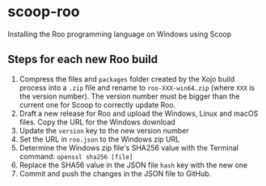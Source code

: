 # scoop-roo
Installing the Roo programming language on Windows using Scoop

## Steps for each new Roo build
1. Compress the files and `packages` folder created by the Xojo build process into a `.zip` file and rename to `roo-XXX-win64.zip` (where `XXX` is the version number). The version number must be bigger than the current one for Scoop to correctly update Roo.
2. Draft a new release for Roo and upload the Windows, Linux and macOS files. Copy the URL for the Windows download
3. Update the `version` key to the new version number
4. Set the URL in `roo.json` to the Windows zip URL
5. Determine the Windows zip file's SHA256 value with the Terminal command: `openssl sha256 [file]`
6. Replace the SHA56 value in the JSON file `hash` key with the new one
7. Commit and push the changes in the JSON file to GitHub.
